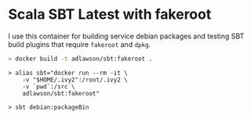 # Scala SBT Latest with fakeroot

I use this container for building service debian packages and testing SBT build
plugins that require `fakeroot` and `dpkg`.

```bash
> docker build -t adlawson/sbt:fakeroot .
```

```
> alias sbt="docker run --rm -it \
    -v "$HOME/.ivy2":/root/.ivy2 \
    -v `pwd`:/src \
    adlawson/sbt:fakeroot"

> sbt debian:packageBin
```
